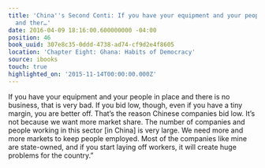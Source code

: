 ```yaml
---
title: 'China''s Second Conti: If you have your equipment and your people in place
  and ther…'
date: 2016-04-09 18:16:00.600000000 -04:00
position: 46
book_uuid: 307e8c35-0ddd-4738-ad74-cf9d2e4f8605
location: 'Chapter Eight: Ghana: Habits of Democracy'
source: ibooks
touch: true
highlighted_on: '2015-11-14T00:00:00.000Z'
---
```


If you have your equipment and your people in place and there is no business, that is very bad. If you bid low, though, even if you have a tiny margin, you are better off. That’s the reason Chinese companies bid low. It’s not because we want more market share. The number of companies and people working in this sector [in China] is very large. We need more and more markets to keep people employed. Most of the companies like mine are state-owned, and if you start laying off workers, it will create huge problems for the country.”